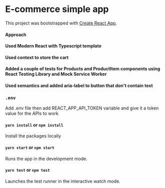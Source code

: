 # E-commerce simple app

This project was bootstrapped with [Create React App](https://github.com/facebook/create-react-app).


#### Approach

#### Used Modern React with Typescript template
#### Used context to store the cart
#### Added a couple of tests for Products and ProductItem components using React Testing Library and Mock Service Worker
#### Used semantics and added aria-label to button that don't contain text


### `.env`

Add .env file then add REACT_APP_API_TOKEN variable and give it a token value for the APIs to work

#### `yarn install` or `npm install`

Install the packages locally

#### `yarn start` or `npm start`

Runs the app in the development mode.

#### `yarn test` or `npm test`

Launches the test runner in the interactive watch mode.



